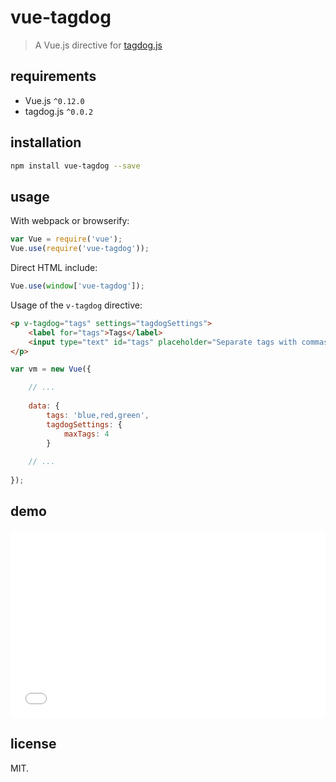 # vue-tagdog

> A Vue.js directive for [tagdog.js](https://github.com/odiumediae/tagdog.js)

## requirements

* Vue.js `^0.12.0`
* tagdog.js `^0.0.2`

## installation

```bash
npm install vue-tagdog --save
```

## usage

With webpack or browserify:

```javascript
var Vue = require('vue');
Vue.use(require('vue-tagdog'));
```

Direct HTML include:

```javascript
Vue.use(window['vue-tagdog']);
``` 

Usage of the `v-tagdog` directive:

```html
<p v-tagdog="tags" settings="tagdogSettings">
	<label for="tags">Tags</label>
	<input type="text" id="tags" placeholder="Separate tags with commas" />
</p>
```

```javascript
var vm = new Vue({

	// ...
	
	data: {
		tags: 'blue,red,green',
		tagdogSettings: {
			maxTags: 4
		}
		
	// ...
	
});
```

## demo

<iframe width="100%" height="300" src="//jsfiddle.net/kriskbx/7fomkrL7/6/embedded/" allowfullscreen="allowfullscreen" frameborder="0"></iframe>

## license

MIT.

